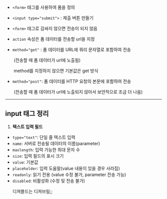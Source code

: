 <script src="https://gist.github.com/bmnbjo/5217897e0c77c26d75524bfca7884ce0.js"></script>

- `<form>` 태그를 사용하여 폼을 정의

- `<input type="submit">` : 제출 버튼 만들기

- `<form>` 태그로 감싸지 않으면 전송이 되지 않음

- `action` 속성은 폼 데이터를 전송할 url을 지정

- `method="get"` : 폼 데이터를 URL에 쿼리 문자열로 포함하여 전송

  ​			     (전송할 때 폼 데이터가 url에 노출됨)

  ​			     method를 지정하지 않으면 기본값은 get 방식

- `method="post"`:  폼 데이터를 HTTP 요청의 본문에 포함하여 전송

  ​			     (전송할 때 폼 데이터가 url에 노출되지 않아서 보안적으로 조금 더 나음)



---

<h2>input 태그 정리</h2>



1.  **텍스트 입력 필드**
   - `type="text"`: 단일 줄 텍스트 입력
   - `name`: 서버로 전송될 데이터의 이름(parameter)
   - `maxlength`: 입력 가능한 최대 문자 수
   - `size`: 입력 필드의 표시 크기
   - `value`: 기본값
   - `placeholder`: 입력 도움말(value 내용이 있을 경우 사라짐)
   - `readonly`: 읽기 전용 (value 수정 불가,  parameter 전송 가능)
   - `disabled`: 비활성화 (수정 및 전송 불가)  <p style="font size: 13px">디져블드는 디져브림;;</p>